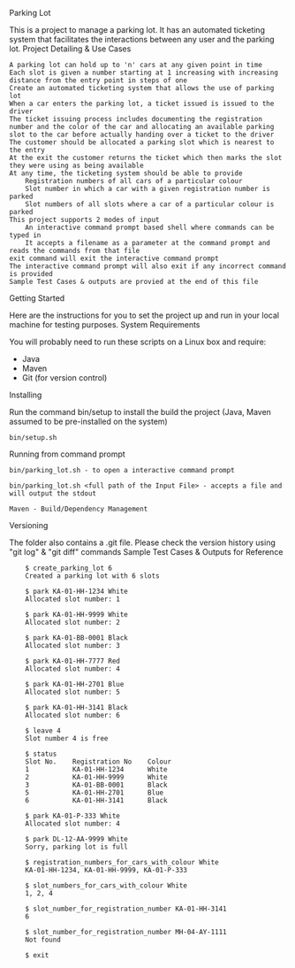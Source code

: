 Parking Lot

This is a project to manage a parking lot. It has an automated ticketing system that facilitates the interactions between any user and the parking lot.
Project Detailing & Use Cases

    A parking lot can hold up to 'n' cars at any given point in time
    Each slot is given a number starting at 1 increasing with increasing distance from the entry point in steps of one
    Create an automated ticketing system that allows the use of parking lot
    When a car enters the parking lot, a ticket issued is issued to the driver
    The ticket issuing process includes documenting the registration number and the color of the car and allocating an available parking slot to the car before actually handing over a ticket to the driver
    The customer should be allocated a parking slot which is nearest to the entry
    At the exit the customer returns the ticket which then marks the slot they were using as being available
    At any time, the ticketing system should be able to provide
        Registration numbers of all cars of a particular colour
        Slot number in which a car with a given registration number is parked
        Slot numbers of all slots where a car of a particular colour is parked
    This project supports 2 modes of input
        An interactive command prompt based shell where commands can be typed in
        It accepts a filename as a parameter at the command prompt and reads the commands from that file
    exit command will exit the interactive command prompt
    The interactive command prompt will also exit if any incorrect command is provided
    Sample Test Cases & outputs are provied at the end of this file

Getting Started

Here are the instructions for you to set the project up and run in your local machine for testing purposes.
System Requirements

You will probably need to run these scripts on a Linux box and require:

- Java
- Maven
- Git (for version control)

Installing

Run the command bin/setup to install the build the project (Java, Maven assumed to be pre-installed on the system)

	bin/setup.sh

Running from command prompt

	bin/parking_lot.sh - to open a interactive command prompt

	bin/parking_lot.sh <full path of the Input File> - accepts a file and will output the stdout

    Maven - Build/Dependency Management

Versioning

The folder also contains a .git file. Please check the version history using "git log" & "git diff" commands
Sample Test Cases & Outputs for Reference

		$ create_parking_lot 6
		Created a parking lot with 6 slots

		$ park KA-01-HH-1234 White
		Allocated slot number: 1

		$ park KA-01-HH-9999 White
		Allocated slot number: 2

		$ park KA-01-BB-0001 Black
		Allocated slot number: 3

		$ park KA-01-HH-7777 Red
		Allocated slot number: 4

		$ park KA-01-HH-2701 Blue
		Allocated slot number: 5

		$ park KA-01-HH-3141 Black
		Allocated slot number: 6

		$ leave 4
		Slot number 4 is free

		$ status
		Slot No.    Registration No    Colour
		1           KA-01-HH-1234      White
		2           KA-01-HH-9999      White
		3           KA-01-BB-0001      Black
		5           KA-01-HH-2701      Blue
		6           KA-01-HH-3141      Black

		$ park KA-01-P-333 White
		Allocated slot number: 4

		$ park DL-12-AA-9999 White
		Sorry, parking lot is full

		$ registration_numbers_for_cars_with_colour White
		KA-01-HH-1234, KA-01-HH-9999, KA-01-P-333

		$ slot_numbers_for_cars_with_colour White
		1, 2, 4

		$ slot_number_for_registration_number KA-01-HH-3141
		6

		$ slot_number_for_registration_number MH-04-AY-1111
		Not found

		$ exit
